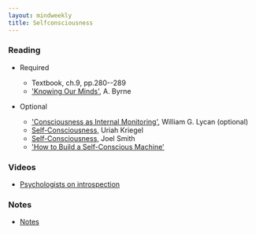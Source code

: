 ```yaml
---
layout: mindweekly
title: Selfconsciousness
---
```


### Reading

+ Required
  + Textbook, ch.9, pp.280--289
  + ['Knowing Our Minds'](Byrne.pdf), A. Byrne

+ Optional
  + ['Consciousness as Internal Monitoring'](Internal.pdf), William G. Lycan (optional)
  + [Self-Consciousness,](http://www.iep.utm.edu/self-con/) Uriah Kriegel
  + [Self-Consciousness,](https://plato.stanford.edu/entries/self-consciousness/) Joel Smith
  + ['How to Build a Self-Conscious Machine'](https://www.wired.com/story/how-to-build-a-self-conscious-ai-machine/)

### Videos
+ [Psychologists on introspection](http://study.com/academy/lesson/introspection-and-self-awareness-theory-in-psychology-definition-examples.html)

### Notes
+ [Notes](notes)


